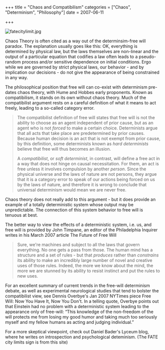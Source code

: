 +++
title = "Chaos and Compatibilism"
categories = ["Chaos", "Determinism", "Philosophy"]
date = 2007-06-11


+++


<img src="https://www.fractalog.com/jpg/fatecitylimit.jpg" alt="fatecitylimit.jpg" />

Chaos Theory is often cited as a way out of the determinsim-free will paradox. The explanation usually goes like this: OK, everything is determined by physical law, but the laws themselves are non-linear and the output of a particular equation that codifies a law often leads to a pseudo-random process and/or sensitive dependence on initial conditions. Ergo while we are governed by strict physical laws, our behavior - and by implication our decisions - do not give the appearance of being constrained in any way.
   
The philosophical position that free will can co-exist with determinism pre-dates chaos theory, with Hume and Hobbes early proponents. Known as compatibilism, it stands on its own without chaos theory. Much of the compatibilist argument rests on a careful definition of what it means to act freely, leading to a so-called category error.
   
<blockquote>  
The compatibilist definition of free will states that free will is not the ability to choose as an agent independent of prior cause, but as an agent who is not <em>forced</em> to make a certain choice. Determinists argue that all acts that take place are predetermined by prior causes. Because human decision is an act that is not exempt from prior cause, by this definition, some determinists known as <em>hard determinists</em> believe that free will thus becomes an illusion. 
   
A <em>compatibilist</em>, or <em>soft determinist</em>, in contrast, will define a free act in a way that does not hinge on causal necessitation. For them, an act is free unless it involves compulsion by another <em>person</em>. Since the physical universe and the laws of nature are not persons, they argue that it is a category error to speak of our actions being forced on us by the laws of nature, and therefore it is wrong to conclude that universal determinism would mean we are never free.
  </blockquote>
    
Chaos theory does not really add to this argument - but it does provide an example of a totally deterministic system whose output may be unpredictable. The connection of this system behavior to free will is tenuous at best.
   
The better way to view the effects of a deterministic system, i.e. us, and free will is provided by John Timpane, an editor of the Philadelphia Inquirer writes in his March 2007 article The Future of Free Will 
    
<blockquote> 
Sure, we're machines and subject to all the laws that govern everything. No one gets a pass from those. The human mind has a structure and a set of rules - but that <em>produces </em>rather than <em>constrains </em>its ability to make an incredibly large number of novel and creative uses of those rules. Indeed, the more we know about the mind, the more we are stunned by its ability to resist instinct and put the rules to new uses.
 </blockquote>
    
For an excellent summary of current trends in the free-will determinism debate, as well as experimental neurological studies that tend to bolster the compatibilist view, see Dennis Overbye's Jan 2007 NYTimes piece Free Will: Now You Have It, Now You Don't. In a telling quote, Overbye points out that Einstein had no problem with a deterministic system leading to the appearance only of free-will: &ldquo;This knowledge of the non-freedom of the will protects me from losing my good humor and taking much too seriously myself and my fellow humans as acting and judging individual.&rdquo;
 
For a more skeptical viewpoint, check out Daniel Bader's Lyceum blog, where he writes on introspection and psychological deteminism. (The FATE city limits sign is from this site)
